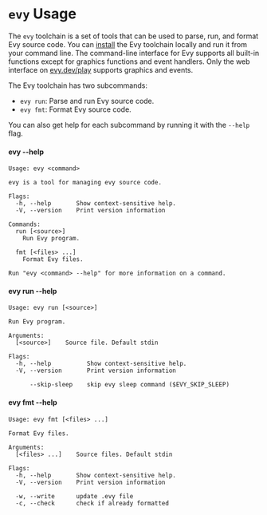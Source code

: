 # `evy` Usage

The `evy` toolchain is a set of tools that can be used to parse, run,
and format Evy source code. You can [install] the Evy toolchain locally
and run it from your command line. The command-line interface for Evy
supports all built-in functions except for graphics functions and event
handlers. Only the web interface on [evy.dev/play] supports graphics and
events.

The Evy toolchain has two subcommands:

- `evy run`: Parse and run Evy source code.
- `evy fmt`: Format Evy source code.

You can also get help for each subcommand by running it with the
`--help` flag.

[install]: ../README.md#-installation
[evy.dev/play]: https://evy.dev/play

#### evy --help

<!-- gen:evy --help -->

    Usage: evy <command>

    evy is a tool for managing evy source code.

    Flags:
      -h, --help       Show context-sensitive help.
      -V, --version    Print version information

    Commands:
      run [<source>]
        Run Evy program.

      fmt [<files> ...]
        Format Evy files.

    Run "evy <command> --help" for more information on a command.

<!-- genend -->

#### evy run --help

<!-- gen:evy run --help -->

    Usage: evy run [<source>]

    Run Evy program.

    Arguments:
      [<source>]    Source file. Default stdin

    Flags:
      -h, --help          Show context-sensitive help.
      -V, --version       Print version information

          --skip-sleep    skip evy sleep command ($EVY_SKIP_SLEEP)

<!-- genend -->

#### evy fmt --help

<!-- gen:evy fmt --help -->

    Usage: evy fmt [<files> ...]

    Format Evy files.

    Arguments:
      [<files> ...]    Source files. Default stdin

    Flags:
      -h, --help       Show context-sensitive help.
      -V, --version    Print version information

      -w, --write      update .evy file
      -c, --check      check if already formatted

<!-- genend -->
